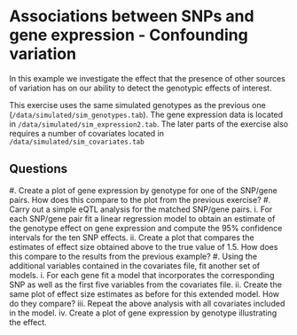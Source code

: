 # Associations between SNPs and gene expression - Confounding variation
In this example we investigate the effect that the presence of
other sources of variation has on our ability to detect the
genotypic effects of interest.

This exercise uses the same simulated genotypes as the previous one
(`/data/simulated/sim_genotypes.tab`). The gene expression data is
located in `/data/simulated/sim_expression2.tab`. The later parts of 
the exercise also requires a number of covariates located in
`/data/simulated/sim_covariates.tab`

## Questions

#. Create a plot of gene expression by genotype for one of the SNP/gene pairs.
   How does this compare to the plot from the previous exercise?
#. Carry out a simple  eQTL analysis for the matched SNP/gene pairs.
    i. For each SNP/gene pair fit a linear regression model to obtain an 
       estimate of the genotype effect on gene expression and compute the
       95% confidence intervals for the ten SNP effects.
    ii. Create a plot that compares the estimates of effect size obtained
       above to the true value of 1.5. How does this compare to the results
       from the previous example?
#. Using the additional variables contained in the covariates file,
   fit another set of models.
    i. For each gene fit a model that incorporates the corresponding
       SNP as well as the first five variables from the covariates file.
    ii. Create the same plot of effect size estimates as before for this 
       extended model. How do they compare?
    iii. Repeat the above analysis with all covariates included in the model.
    iv. Create a plot of gene expression by genotype illustrating the effect.